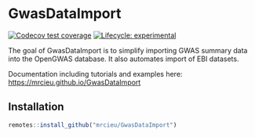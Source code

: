 # GwasDataImport

<!-- badges: start -->
[![Codecov test coverage](https://codecov.io/gh/MRCIEU/GwasDataImport/branch/master/graph/badge.svg)](https://codecov.io/gh/MRCIEU/GwasDataImport?branch=master)
[![Lifecycle: experimental](https://img.shields.io/badge/lifecycle-experimental-orange.svg)](https://www.tidyverse.org/lifecycle/#experimental)
<!-- badges: end -->

The goal of GwasDataImport is to simplify importing GWAS summary data into the OpenGWAS database. It also automates import of EBI datasets.

Documentation including tutorials and examples here: https://mrcieu.github.io/GwasDataImport

## Installation

``` r
remotes::install_github("mrcieu/GwasDataImport")
```
